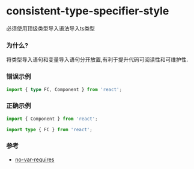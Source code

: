 # consistent-type-specifier-style

必须使用顶级类型导入语法导入ts类型

### 为什么?

将类型导入语句和变量导入语句分开放置,有利于提升代码可阅读性和可维护性.

### 错误示例

```ts
import { type FC, Component } from 'react';
```

### 正确示例

```ts
import { Component } from 'react';

import type { FC } from 'react';
```

### 参考

- [no-var-requires](https://github.com/benmosher/eslint-plugin-import/blob/main/docs/rules/no-unresolved.md)
